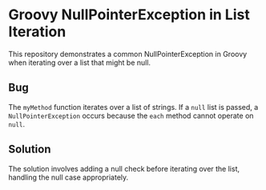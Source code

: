 # Groovy NullPointerException in List Iteration

This repository demonstrates a common NullPointerException in Groovy when iterating over a list that might be null.

## Bug
The `myMethod` function iterates over a list of strings. If a `null` list is passed, a `NullPointerException` occurs because the `each` method cannot operate on `null`.

## Solution
The solution involves adding a null check before iterating over the list, handling the null case appropriately.